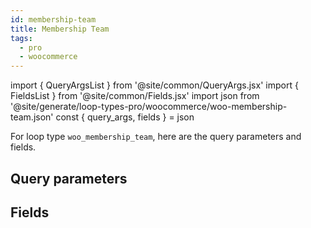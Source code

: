 ```yaml
---
id: membership-team
title: Membership Team
tags:
  - pro
  - woocommerce
---
```

import { QueryArgsList } from '@site/common/QueryArgs.jsx'
import { FieldsList } from '@site/common/Fields.jsx'
import json from '@site/generate/loop-types-pro/woocommerce/woo-membership-team.json'
const { query_args, fields } = json

For loop type `woo_membership_team`, here are the query parameters and fields.

## Query parameters

<QueryArgsList args={query_args} />

## Fields

<FieldsList fields={fields} />
